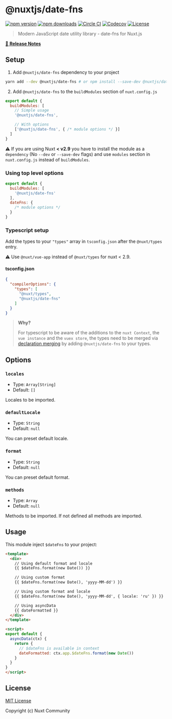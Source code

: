 # @nuxtjs/date-fns

[![npm version][npm-version-src]][npm-version-href]
[![npm downloads][npm-downloads-src]][npm-downloads-href]
[![Circle CI][circle-ci-src]][circle-ci-href]
[![Codecov][codecov-src]][codecov-href]
[![License][license-src]][license-href]

> Modern JavaScript date utility library - date-fns for Nuxt.js

[📖 **Release Notes**](./CHANGELOG.md)

## Setup

1. Add `@nuxtjs/date-fns` dependency to your project

```bash
yarn add --dev @nuxtjs/date-fns # or npm install --save-dev @nuxtjs/date-fns
```

2. Add `@nuxtjs/date-fns` to the `buildModules` section of `nuxt.config.js`

```js
export default {
  buildModules: [
    // Simple usage
    '@nuxtjs/date-fns',

    // With options
    ['@nuxtjs/date-fns', { /* module options */ }]
  ]
}
```

:warning: If you are using Nuxt **< v2.9** you have to install the module as a `dependency` (No `--dev` or `--save-dev` flags) and use `modules` section in `nuxt.config.js` instead of `buildModules`.

### Using top level options

```js
export default {
  buildModules: [
    '@nuxtjs/date-fns'
  ],
  dateFns: {
    /* module options */
  }
}
```

### Typescript setup

Add the types to your `"types"` array in `tsconfig.json` after the `@nuxt/types` entry.

:warning: Use `@nuxt/vue-app` instead of `@nuxt/types` for nuxt < 2.9.

#### tsconfig.json

```json
{
  "compilerOptions": {
    "types": [
      "@nuxt/types",
      "@nuxtjs/date-fns"
    ]
  }
}
```

> **Why?**
>
> For typescript to be aware of the additions to the `nuxt Context`, the `vue instance` and the `vuex store`, the types need to be merged via [declaration merging](https://www.typescriptlang.org/docs/handbook/declaration-merging.html) by adding `@nuxtjs/date-fns` to your types.

## Options

### `locales`

- Type: `Array[String]`
- Default: `[]`

Locales to be imported.

### `defaultLocale`

- Type: `String`
- Default: `null`

You can preset default locale.

### `format`

- Type: `String`
- Default: `null`

You can preset default format.

### `methods`

- Type: `Array`
- Default: `null`

Methods to be imported. If not defined all methods are imported.

## Usage

This module inject `$dateFns` to your project:

```html
<template>
  <div>
    // Using default format and locale
    {{ $dateFns.format(new Date()) }}

    // Using custom format
    {{ $dateFns.format(new Date(), 'yyyy-MM-dd') }}

    // Using custom format and locale
    {{ $dateFns.format(new Date(), 'yyyy-MM-dd', { locale: 'ru' }) }}

    // Using asyncData
    {{ dateFormatted }}
  </div>
</template>

<script>
export default {
  asyncData(ctx) {
    return {
      // $dateFns is available in context
      dateFormatted: ctx.app.$dateFns.format(new Date())
    }
  }
}
</script>
```

## License

[MIT License](./LICENSE)

Copyright (c) Nuxt Community

<!-- Badges -->
[npm-version-src]: https://img.shields.io/npm/v/@nuxtjs/date-fns/latest.svg?style=flat-square
[npm-version-href]: https://npmjs.com/package/@nuxtjs/date-fns

[npm-downloads-src]: https://img.shields.io/npm/dt/@nuxtjs/date-fns.svg?style=flat-square
[npm-downloads-href]: https://npmjs.com/package/@nuxtjs/date-fns

[circle-ci-src]: https://img.shields.io/circleci/project/github/nuxt-community/date-fns-module.svg?style=flat-square
[circle-ci-href]: https://circleci.com/gh/nuxt-community/date-fns-module

[codecov-src]: https://img.shields.io/codecov/c/github/nuxt-community/date-fns-module.svg?style=flat-square
[codecov-href]: https://codecov.io/gh/nuxt-community/date-fns-module

[license-src]: https://img.shields.io/npm/l/@nuxtjs/date-fns.svg?style=flat-square
[license-href]: https://npmjs.com/package/@nuxtjs/date-fns
